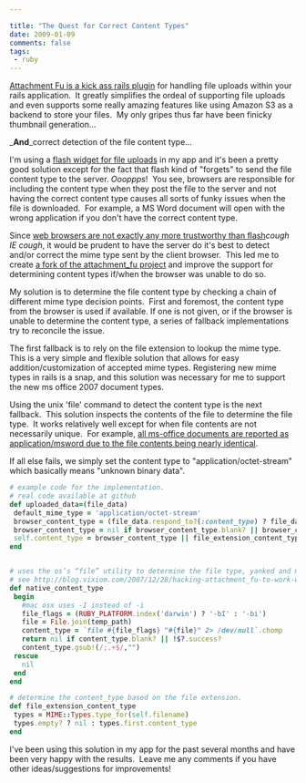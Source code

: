 ```yaml
---

title: "The Quest for Correct Content Types"
date: 2009-01-09
comments: false
tags:
 - ruby
---
```


[Attachment Fu is a kick ass rails plugin](http://github.com/technoweenie/attachment_fu/tree/master%20) for handling file uploads within your rails application.  It greatly simplifies the ordeal of supporting file uploads and even supports some really amazing features like using Amazon S3 as a backend to store your files.  My only gripes thus far have been finicky thumbnail generation...


_**And**_correct detection of the file content type...


I'm using a [flash widget for file uploads](http://developer.yahoo.com/yui/uploader/%20) in my app and it's been a pretty good solution except for the fact that flash kind of "forgets" to send the file content type to the server. _Oooppps_!  You see, browsers are responsible for including the content type when they post the file to the server and not having the correct content type causes all sorts of funky issues when the file is downloaded.  For example, a MS Word document will open with the wrong application if you don't have the correct content type.


Since [web browsers are not exactly any more trustworthy than flash](http://swfupload.org/forum/generaldiscussion/166%20)_*cough* IE *cough*_, it would be prudent to have the server do it's best to detect and/or correct the mime type sent by the client browser.  This led me to create [a fork of the attachment\_fu project](http://github.com/wireframe/attachment_fu%20) and improve the support for determining content types if/when the browser was unable to do so.


My solution is to determine the file content type by checking a chain of different mime type decision points.  First and foremost, the content type from the browser is used if available. If one is not given, or if the browser is unable to determine the content type, a series of fallback implementations try to reconcile the issue.


The first fallback is to rely on the file extension to lookup the mime type.  This is a very simple and flexible solution that allows for easy addition/customization of accepted mime types. Registering new mime types in rails is a snap, and this solution was necessary for me to support the new ms office 2007 document types.


Using the unix 'file' command to detect the content type is the next fallback.  This solution inspects the contents of the file to determine the file type.  It works relatively well except for when file contents are not necessarily unique.  For example, [all ms-office documents are reported as application/msword due to the file contents being nearly identical](http://www.mediawiki.org/wiki/Manual_talk:Mime_type_detection%20).


If all else fails, we simply set the content type to "application/octet-stream" which basically means "unknown binary data".




```ruby
# example code for the implementation.
# real code available at github
def uploaded_data=(file_data)
 default_mime_type = 'application/octet-stream'
 browser_content_type = (file_data.respond_to?(:content_type) ? file_data.content_type : file_data['content_type']).to_s.strip
 browser_content_type = nil if browser_content_type.blank? || browser_content_type == default_mime_type
 self.content_type = browser_content_type || file_extension_content_type || native_content_type || default_mime_type
end


# uses the os’s “file” utility to determine the file type, yanked and modified slightly from file_column.
# see http://blog.vixiom.com/2007/12/28/hacking-attachment_fu-to-work-with-flashflex-uploads-and-crop-square-images/
def native_content_type
 begin
   #mac osx uses -I instead of -i
   file_flags = (RUBY_PLATFORM.index('darwin') ? '-bI' : '-bi')
   file = File.join(temp_path)
   content_type = `file #{file_flags} "#{file}" 2> /dev/null`.chomp
   return nil if content_type.blank? || !$?.success?
   content_type.gsub!(/;.+$/,"")
 rescue
   nil
 end
end

# determine the content_type based on the file extension.
def file_extension_content_type
 types = MIME::Types.type_for(self.filename)
 types.empty? ? nil : types.first.content_type
end
```

I've been using this solution in my app for the past several months and have been very happy with the results.  Leave me any comments if you have other ideas/suggestions for improvements!

